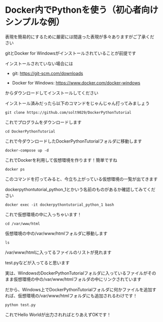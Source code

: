 # Docker内でPythonを使う（初心者向けシンプルな例）

表現を簡易的にするために厳密には間違った表現が多々ありますがご了承ください

gitとDocker for Windowsがインストールされていることが前提です

インストールされていない場合には

- git: https://git-scm.com/downloads

- Docker for Windows: https://www.docker.com/docker-windows

からダウンロードしてインストールしてください

インストール済みだったら以下のコマンドをじゃんじゃん打ってみましょう

```
git clone https://github.com/solt9029/DockerPythonTutorial 
```

これでプログラムをダウンロードします

```
cd DockerPythonTutorial
```

これで今ダウンロードしたDockerPythonTutorialフォルダに移動します

```
docker-compose up -d
```

これでDockerを利用して仮想環境を作ります！簡単ですね

```
docker ps
```

このコマンドを打ってみると、今立ち上がっている仮想環境の一覧が出てきます

dockerpythontutorial_python_1とかいう名前のものがあるか確認してみてください

```
docker exec -it dockerpythontutorial_python_1 bash
```

これで仮想環境の中に入っちゃいます！

```
cd /var/www/html
```

仮想環境の中の/var/www/htmlフォルダに移動します

```
ls
```

/var/www/htmlに入ってるファイルのリストが見れます

test.pyなどが入ってると思います

実は、WindowsのDockerPythonTutorialフォルダに入っているファイルがそのまま仮想環境の中の/var/www/htmlフォルダの中にリンクされています

だから、Windows上でDockerPythonTutorialフォルダに何かファイルを追加すれば、仮想環境の/var/www/htmlフォルダにも追加されるわけです！

```
python test.py
```

これでHello Worldが出力されればとりあえずOKです！